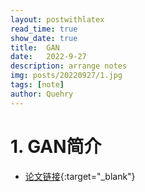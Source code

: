 ```yaml
---
layout: postwithlatex
read_time: true
show_date: true
title:  GAN
date:   2022-9-27
description: arrange notes 
img: posts/20220927/1.jpg 
tags: [note]
author: Quehry
---
```


# 1. GAN简介
- [论文链接](https://arxiv.org/abs/1406.2661){:target="_blank"}
